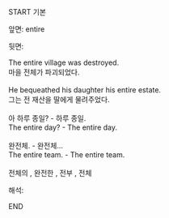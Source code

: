 START
기본

앞면:
entire


뒷면:
<div>The entire village was destroyed. </div><div>마을 전체가 파괴되었다.</div><div><br></div><div><div>He bequeathed his daughter his entire estate. </div><div><div>그는 전 재산을 딸에게 물려주었다.</div></div></div><div><br></div><div><div><div>아 하루 종일? - 하루 종일.</div></div><div><div>The entire day? - The entire day.</div></div></div><div><br></div><div><div><div>완전체. - 완전체...</div></div><div><div>The entire team. - The entire team.</div></div></div><div><br></div><div>전체의 , 완전한 , 전부 , 전체</div>


해석:

END